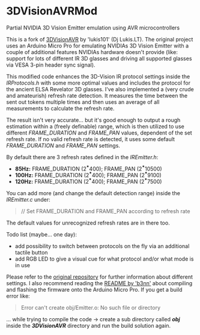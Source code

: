 # 3DVisionAVRMod
Partial NVIDIA 3D Vision Emitter emulation using AVR microcontrollers  

This is a fork of [3DVisionAVR](https://github.com/lukis101/3DVisionAVR) by 'lukis101' (Dj Lukis.LT). The original project uses an Arduino Micro Pro for emulating NVIDIAs 3D Vision Emitter with a couple of additional features NVIDIAs hardware doesn't provide (like: support for lots of different IR 3D glasses and driving all supported glasses via VESA 3-pin header sync signal).

This modified code enhances the 3D-Vision IR protocol settings inside the *IRProtocols.h* with some more optimal values and includes the protocol for the ancient ELSA Revelator 3D glasses. I've also implemented a (very crude and amateurish) refresh rate detection. It measures the time between the sent out tokens multiple times and then uses an average of all measurements to calculate the refresh rate.

The result isn't very accurate... but it's good enough to output a rough estimation within a (freely definable) range, which is then utilized to use different *FRAME_DURATION* and *FRAME_PAN* values, dependent of the set refresh rate. If no valid refresh rate is detected, it uses some default *FRAME_DURATION* and *FRAME_PAN* settings.

By default there are 3 refresh rates defined in the *IREmitter.h*:
* **85Hz:** FRAME_DURATION (2   ⃰400); FRAME_PAN (2   ⃰10500)
* **100Hz:** FRAME_DURATION (2   ⃰400); FRAME_PAN (2   ⃰9100)
* **120Hz:** FRAME_DURATION (2   ⃰400); FRAME_PAN (2   ⃰7500)

You can add more (and change the default detection range) inside the *IREmitter.c* under:
> // Set FRAME_DURATION and FRAME_PAN according to refresh rate

The default values for unrecognized refresh rates are in there too.

Todo list (maybe... one day):
* add possibility to switch between protocols on the fly via an additional tactile button
* add RGB LED to give a visual cue for what protocol and/or what mode is in use

Please refer to the [original repository](https://github.com/lukis101/3DVisionAVR) for further information about different settings. I also recommend reading the [README by 'b3nn'](https://github.com/b3nn/3DVisionAVR-Hardware/blob/main/README-FLASH-FIRMWARE.md) about compiling and flashing the firmware onto the Arduino Micro Pro. If you get a build error like:
> Error can't create obj/Emitter.o: No such file or directory

... while trying to compile the code -> create a sub directory called ***obj*** inside the ***3DVisionAVR*** directory and run the build solution again.
